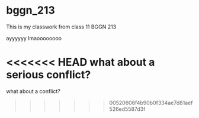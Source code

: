 # bggn_213

This is my classwork from class 11 BGGN 213

ayyyyyy lmaoooooooo

<<<<<<< HEAD
what about a serious conflict?
=======
what about a conflict?
>>>>>>> 00520606f4b90b0f334ae7d81aef526ed5587d3f
